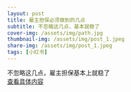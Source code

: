 ```yaml
---
layout: post
title: 雇主担保必须做到的几点
subtitle: 不忽略这几点，基本就稳了
cover-img: /assets/img/path.jpg
thumbnail-img: /assets/img/post_1.jpeg
share-img: /assets/img/post_1.jpeg
tags: [小红书]
---
```

不忽略这几点，雇主担保基本上就稳了  
[查看具体内容](http://xhslink.com/bbgf8g)

